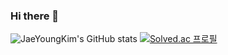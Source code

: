 ### Hi there 👋

![JaeYoungKim's GitHub stats](https://github-readme-stats.vercel.app/api?username=JaeYoungKim&show_icons=true&theme=dark)
[![Solved.ac 프로필](http://mazassumnida.wtf/api/v2/generate_badge?boj=이름)](https://solved.ac/dudowalr)

